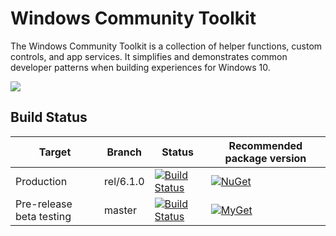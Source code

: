 # Windows Community Toolkit 
The Windows Community Toolkit is a collection of helper functions, custom controls, and app services. It simplifies and demonstrates common developer patterns when building experiences for Windows 10.

![](https://repository-images.githubusercontent.com/61403402/058b1a00-dd82-11e9-85c2-471c029761aa)

## Build Status
| Target | Branch | Status | Recommended package version |
| ------ | ------ | ------ | ------ |
| Production | rel/6.1.0 | [![Build Status](https://dev.azure.com/dotnet/WindowsCommunityToolkit/_apis/build/status/Toolkit-CI?branchName=rel/6.1.0)](https://dev.azure.com/dotnet/WindowsCommunityToolkit/_build/latest?definitionId=10&branchName=rel/6.1.0) | [![NuGet](https://img.shields.io/nuget/v/Microsoft.Toolkit.Uwp.svg)](https://www.nuget.org/profiles/Microsoft.Toolkit) | 
| Pre-release beta testing | master | [![Build Status](https://dev.azure.com/dotnet/WindowsCommunityToolkit/_apis/build/status/Toolkit-CI?branchName=master)](https://dev.azure.com/dotnet/WindowsCommunityToolkit/_build/latest?definitionId=10) | [![MyGet](https://img.shields.io/dotnet.myget/uwpcommunitytoolkit/vpre/Microsoft.Toolkit.Uwp.svg)](https://dotnet.myget.org/gallery/uwpcommunitytoolkit) |

